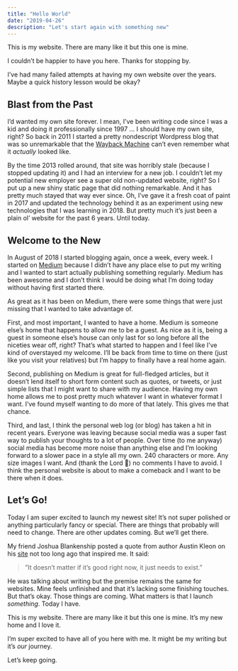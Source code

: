 ```yaml
---
title: "Hello World"
date: "2019-04-26"
description: "Let's start again with something new"
---
```


This is my website. There are many like it but this one is mine.

I couldn’t be happier to have you here. Thanks for stopping by.

I’ve had many failed attempts at having my own website over the years. Maybe a quick history lesson would be okay?

## Blast from the Past

I’d wanted my own site forever. I mean, I’ve been writing code since I was a kid and doing it professionally since 1997 … I should have my own site, right? So back in 2011 I started a pretty nondescript Wordpress blog that was so unremarkable that the [Wayback Machine](https://web.archive.org/web/*/richarddubay.com) can’t even remember what it _actually_ looked like.

By the time 2013 rolled around, that site was horribly stale (because I stopped updating it) and I had an interview for a new job. I couldn’t let my potential new employer see a super old non-updated website, right? So I put up a new shiny static page that did nothing remarkable. And it has pretty much stayed that way ever since. Oh, I’ve gave it a fresh coat of paint in 2017 and updated the technology behind it as an experiment using new technologies that I was learning in 2018. But pretty much it’s just been a plain ol’ website for the past 6 years. Until today.

## Welcome to the New

In August of 2018 I started blogging again, once a week, every week. I started on [Medium](https://medium.com/@richarddubay) because I didn’t have any place else to put my writing and I wanted to start actually publishing something regularly. Medium has been awesome and I don’t think I would be doing what I’m doing today without having first started there.

As great as it has been on Medium, there were some things that were just missing that I wanted to take advantage of.

First, and most important, I wanted to have a home. Medium is someone else’s home that happens to allow me to be a guest. As nice as it is, being a guest in someone else’s house can only last for so long before all the niceties wear off, right? That’s what started to happen and I feel like I’ve kind of overstayed my welcome. I’ll be back from time to time on there (just like you visit your relatives) but I’m happy to finally have a real home again.

Second, publishing on Medium is great for full-fledged articles, but it doesn’t lend itself to short form content such as quotes, or tweets, or just simple lists that I might want to share with my audience. Having my own home allows me to post pretty much whatever I want in whatever format I want. I’ve found myself wanting to do more of that lately. This gives me that chance.

Third, and last, I think the personal web log (or blog) has taken a hit in recent years. Everyone was leaving because social media was a super fast way to publish your thoughts to a lot of people. Over time (to me anyway) social media has become more noise than anything else and I’m looking forward to a slower pace in a style all my own. 240 characters or more. Any size images I want. And (thank the Lord 🙌) no comments I have to avoid. I think the personal website is about to make a comeback and I want to be there when it does.

## Let’s Go!

Today I am super excited to launch my newest site! It’s not super polished or anything particularly fancy or special. There are things that probably will need to change. There are other updates coming. But we’ll get there.

My friend Joshua Blankenship posted a quote from author Austin Kleon on his [site](https://joshuablankenship.com/2019/03/21/on-first-draft-mottos/) not too long ago that inspired me. It said:

> ”It doesn’t matter if it’s good right now, it just needs to exist.”

He was talking about writing but the premise remains the same for websites. Mine feels unfinished and that it’s lacking some finishing touches. But that’s okay. Those things are coming. What matters is that I launch _something_. Today I have.

This is my website. There are many like it but this one is mine. It’s my new home and I love it.

I’m super excited to have all of you here with me. It might be my writing but it’s _our_ journey.

Let’s keep going.
